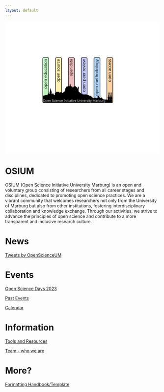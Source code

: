 ```yaml
---
layout: default
---
```

![OSIUM_Logo](./assets/images/OSIUM_logo.png)

# OSIUM
OSIUM (Open Science Initiative University Marburg) is an open and voluntary group consisting of researchers from all career stages and disciplines, dedicated to promoting open science practices. We are a vibrant community that welcomes researchers not only from the University of Marburg but also from other institutions, fostering interdisciplinary collaboration and knowledge exchange. Through our activities, we strive to advance the principles of open science and contribute to a more transparent and inclusive research culture.

# News
<a class="twitter-timeline" href="https://twitter.com/OpenScienceUM?ref_src=twsrc%5Etfw" data-tweet-limit="1" data-height="300">Tweets by OpenScienceUM</a> <script async src="https://platform.twitter.com/widgets.js" charset="utf-8"></script>

# Events
[Open Science Days 2023](./open-science-days-2023.md)

[Past Events](./past-events.md)

[Calendar](./calendar-page.md)

# Information
[Tools and Resources](./tools-and-resources.md)

[Team - who we are](./team.md)

# More?
[Formatting Handbook/Template](./formatting-handbook.md)
